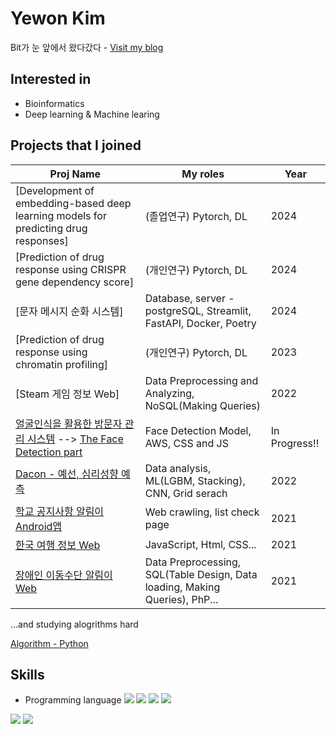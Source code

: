 <!-- ![header](https://capsule-render.vercel.app/api?type=rounded&color=gradient&text=%20@yewon918%20&height=150&fontSize=70&) -->
# Yewon Kim
Bit가 눈 앞에서 왔다갔다 - [Visit my blog](https://yewon918.tistory.com/)



## Interested in
- Bioinformatics
- Deep learning & Machine learing



## Projects that I joined

Proj Name | My roles | Year
----- | ----- | -----
[Development of embedding-based deep learning models for predicting drug responses] | (졸업연구) Pytorch, DL | 2024
[Prediction of drug response using CRISPR gene dependency score] | (개인연구) Pytorch, DL | 2024
[문자 메시지 순화 시스템] | Database, server - postgreSQL, Streamlit, FastAPI, Docker, Poetry | 2024
[Prediction of drug response using chromatin profiling] | (개인연구) Pytorch, DL | 2023
[Steam 게임 정보 Web] | Data Preprocessing and Analyzing, NoSQL(Making Queries) | 2022
[얼굴인식을 활용한 방문자 관리 시스템](https://github.com/RTW-2021to2022) --> [The Face Detection part](https://github.com/yewon918/VisitorManagement_ML) | Face Detection Model, AWS, CSS and JS | In Progress!!
[Dacon - 예선, 심리성향 예측](https://dacon.io/competitions/official/235902/codeshare/6209?page=1&dtype=recent) | Data analysis, ML(LGBM, Stacking), CNN, Grid serach | 2022
[학교 공지사항 알림이 Android앱](https://github.com/yewon918/gitSWdeptApp.git) | Web crawling, list check page | 2021
[한국 여행 정보 Web](https://github.com/yewon918/travel-info-page.git) | JavaScript, Html, CSS... | 2021
[장애인 이동수단 알림이 Web](https://github.com/yewon918/PATH.git) | Data Preprocessing, SQL(Table Design, Data loading, Making Queries), PhP... | 2021

...and studying alogrithms hard

[Algorithm - Python](https://github.com/yewon918/Algorithm_study.git)


 
## Skills
- Programming language
<img src="https://img.shields.io/badge/Python-3766AB?style=flat-square&logo=Python&logoColor=white"/></a>
<img src="https://img.shields.io/badge/C-A8B9CC?style=flat-square&logo=C&logoColor=white"></a>
<img src="https://img.shields.io/badge/C++-00599C?style=flat-square&logo=C%2B%2B&&logoColor=white"/></a>
<img src="https://img.shields.io/badge/SQL-4479A1?style=flat-square&logo=MYSQL&logoColor=white"></a>
<!-- <img src="https://img.shields.io/badge/NoSQL-47A248?style=flat-square&logo=MongoDB&logoColor=white"></a> -->
<!-- - Framework -->


<img src = "https://img.shields.io/badge/PyTorch-EE4C2C?style=for-the-badge&logo=pytorch&logoColor=white"></a>
<img src = "https://img.shields.io/badge/docker-257bd6?style=for-the-badge&logo=docker&logoColor=white"></a>
<!-- <img src="https://img.shields.io/badge/TensorFlow-FF6F00?style=flat-square&logo=Tensorflow&logoColor=white"></a> -->


<!-- [![Top Langs](https://github-readme-stats.vercel.app/api/top-langs/?username=yewon918&layout=compact)](https://github.com/yewon918/github-readme-stats)
 -->
